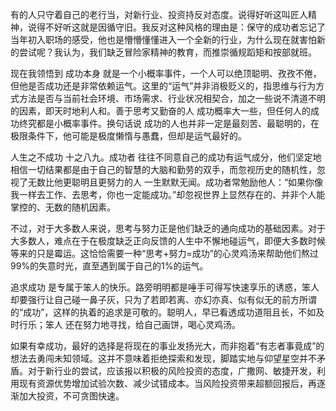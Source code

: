 有的人只守着自己的老行当，对新行业、投资持反对态度。说得好听这叫匠人精神，说得不好听这就是因循守旧。我反对这种风格的理由是：保守的成功者忘记了当年初入职场的感受，他也是懵懵懂懂进入一个全新的行业，为什么现在就害怕新的尝试呢？我认为，我们缺乏冒险家精神的教育，而推崇循规蹈矩和按部就班。

现在我领悟到 成功本身 就是一个小概率事件，一个人可以绝顶聪明、孜孜不倦，但他是否成功还是非常依赖运气。这里的“运气”并非消极贬义的，指思维与行为方式方法是否与当前社会环境、市场需求、行业状况相契合，加之一些说不清道不明的因素，即天时地利人和。善于思考又勤奋的人 成功概率大一些，但任何人的成功终究都是小概率事件。换句话说 成功的人也并非一定是最刻苦、最聪明的，在极限条件下，他可能是极度懒惰与愚蠢，但却是运气最好的。

人生之不成功 十之八九。成功者 往往不同意自己的成功有运气成分，他们坚定地相信一切结果都是由于自己的智慧的大脑和勤劳的双手，而忽视历史的随机性，忽视了无数比他更聪明且更努力的人 一生默默无闻。成功者常勉励他人：“如果你像我一样去工作、去思考，你也一定能成功。”却忽视世界上显然存在的、并非个人能掌控的、无数的随机因素。

不过，对于大多数人来说，思考与努力正是他们缺乏的通向成功的基础因素。对于大多数人，难点在于在极度缺乏正向反馈的人生中不懈地碰运气，即便大多数时候等来的只是霉运。这恰恰需要一种“思考+努力=成功”的心灵鸡汤来帮助他们熬过99%的失意时光，直至遇到属于自己的1%的运气。

追求成功 是专属于笨人的快乐。路旁明明都是唾手可得写快速享乐的诱惑，笨人却要强行让自己碰一鼻子灰，只为了若即若离、亦幻亦真、似有似无的前方所谓的“成功”，这样的执着的追求是可敬的。聪明人，早已看透成功道阻且长，不如及时行乐；笨人 还在努力地寻找，给自己画饼，喝心灵鸡汤。

如果有幸成功，最好的选择是将现在的事业发扬光大，而非抱着“有志者事竟成”的想法去勇闯未知领域。这并不意味着拒绝探索和发现，脚踏实地与仰望星空并不矛盾。对于新行业的尝试，应该报以积极的风险投资的态度，广撒网、敏捷开发，利用现有资源优势增加试验次数、减少试错成本。当风险投资带来超额回报后，再逐渐加大投资，不可贪图快速。